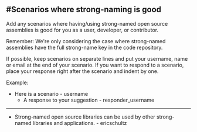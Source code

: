 #Scenarios where strong-naming is good
----------------------------
Add any scenarios where having/using strong-named open source assemblies is good
for you as a user, developer, or contributor.

Remember: We're only considering the case where strong-named assemblies have the full strong-name key
in the code repository.

If possible, keep scenarios on separate lines and put your username, name or email at the end of your scenario.
If you want to respond to a scenario, place your response right after the scenario and indent by one.

Example:

* Here is a scenario - username
  * A response to your suggestion - responder_username

--------------------------------
* Strong-named open source libraries can be used by other strong-named libraries and applications. - ericschultz
